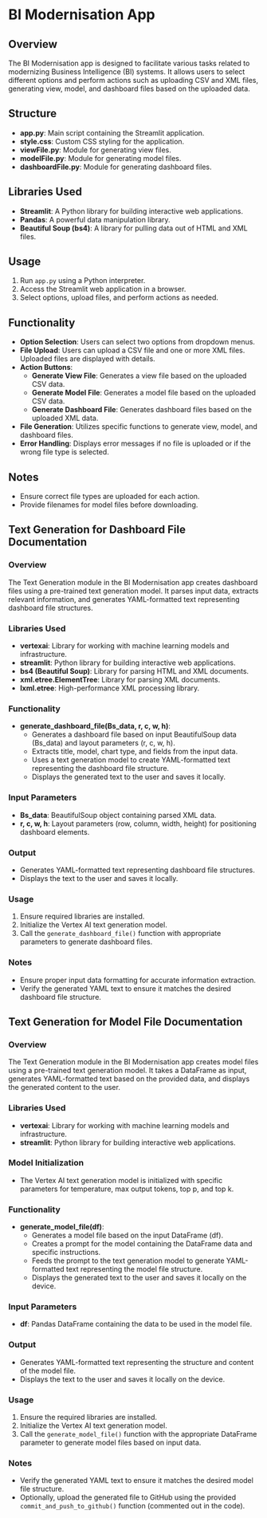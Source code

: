 # BI Modernisation App

## Overview
The BI Modernisation app is designed to facilitate various tasks related to modernizing Business Intelligence (BI) systems. It allows users to select different options and perform actions such as uploading CSV and XML files, generating view, model, and dashboard files based on the uploaded data.

## Structure
- **app.py**: Main script containing the Streamlit application.
- **style.css**: Custom CSS styling for the application.
- **viewFile.py**: Module for generating view files.
- **modelFile.py**: Module for generating model files.
- **dashboardFile.py**: Module for generating dashboard files.

## Libraries Used
- **Streamlit**: A Python library for building interactive web applications.
- **Pandas**: A powerful data manipulation library.
- **Beautiful Soup (bs4)**: A library for pulling data out of HTML and XML files.

## Usage
1. Run `app.py` using a Python interpreter.
2. Access the Streamlit web application in a browser.
3. Select options, upload files, and perform actions as needed.

## Functionality
- **Option Selection**: Users can select two options from dropdown menus.
- **File Upload**: Users can upload a CSV file and one or more XML files. Uploaded files are displayed with details.
- **Action Buttons**:
   - **Generate View File**: Generates a view file based on the uploaded CSV data.
   - **Generate Model File**: Generates a model file based on the uploaded CSV data.
   - **Generate Dashboard File**: Generates dashboard files based on the uploaded XML data.
- **File Generation**: Utilizes specific functions to generate view, model, and dashboard files.
- **Error Handling**: Displays error messages if no file is uploaded or if the wrong file type is selected.

## Notes
- Ensure correct file types are uploaded for each action.
- Provide filenames for model files before downloading.


## Text Generation for Dashboard File Documentation

### Overview
The Text Generation module in the BI Modernisation app creates dashboard files using a pre-trained text generation model. It parses input data, extracts relevant information, and generates YAML-formatted text representing dashboard file structures.

### Libraries Used
- **vertexai**: Library for working with machine learning models and infrastructure.
- **streamlit**: Python library for building interactive web applications.
- **bs4 (Beautiful Soup)**: Library for parsing HTML and XML documents.
- **xml.etree.ElementTree**: Library for parsing XML documents.
- **lxml.etree**: High-performance XML processing library.

### Functionality
- **generate_dashboard_file(Bs_data, r, c, w, h)**:
  - Generates a dashboard file based on input BeautifulSoup data (Bs_data) and layout parameters (r, c, w, h).
  - Extracts title, model, chart type, and fields from the input data.
  - Uses a text generation model to create YAML-formatted text representing the dashboard file structure.
  - Displays the generated text to the user and saves it locally.

### Input Parameters
- **Bs_data**: BeautifulSoup object containing parsed XML data.
- **r, c, w, h**: Layout parameters (row, column, width, height) for positioning dashboard elements.

### Output
- Generates YAML-formatted text representing dashboard file structures.
- Displays the text to the user and saves it locally.

### Usage
1. Ensure required libraries are installed.
2. Initialize the Vertex AI text generation model.
3. Call the `generate_dashboard_file()` function with appropriate parameters to generate dashboard files.

### Notes
- Ensure proper input data formatting for accurate information extraction.
- Verify the generated YAML text to ensure it matches the desired dashboard file structure.


## Text Generation for Model File Documentation

### Overview
The Text Generation module in the BI Modernisation app creates model files using a pre-trained text generation model. It takes a DataFrame as input, generates YAML-formatted text based on the provided data, and displays the generated content to the user.

### Libraries Used
- **vertexai**: Library for working with machine learning models and infrastructure.
- **streamlit**: Python library for building interactive web applications.

### Model Initialization
- The Vertex AI text generation model is initialized with specific parameters for temperature, max output tokens, top p, and top k.

### Functionality
- **generate_model_file(df)**:
  - Generates a model file based on the input DataFrame (df).
  - Creates a prompt for the model containing the DataFrame data and specific instructions.
  - Feeds the prompt to the text generation model to generate YAML-formatted text representing the model file structure.
  - Displays the generated text to the user and saves it locally on the device.

### Input Parameters
- **df**: Pandas DataFrame containing the data to be used in the model file.

### Output
- Generates YAML-formatted text representing the structure and content of the model file.
- Displays the text to the user and saves it locally on the device.

### Usage
1. Ensure the required libraries are installed.
2. Initialize the Vertex AI text generation model.
3. Call the `generate_model_file()` function with the appropriate DataFrame parameter to generate model files based on input data.

### Notes
- Verify the generated YAML text to ensure it matches the desired model file structure.
- Optionally, upload the generated file to GitHub using the provided `commit_and_push_to_github()` function (commented out in the code).



